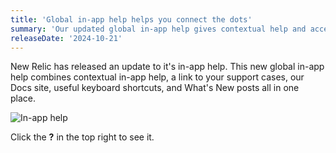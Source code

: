 ```yaml
---
title: 'Global in-app help helps you connect the dots'
summary: 'Our updated global in-app help gives contextual help and access to our support team wherever you are in the UI.'
releaseDate: '2024-10-21'
---
```


New Relic has released an update to it's in-app help. This new global in-app help combines contextual in-app help, a link to your support cases, our Docs site, useful keyboard shortcuts, and What's New posts all in one place.

![In-app help](/images/whats-new-in-app-help.webp "A screenshot of our in-app help on the APM summary page")

Click the **?** in the top right to see it.